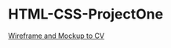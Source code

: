 # HTML-CSS-ProjectOne
[Wireframe and Mockup to CV ](https://miro.com/app/board/uXjVPJLwWF8=/?share_link_id=662820863374)
